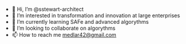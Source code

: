- 👋 Hi, I’m @sstewart-architect
- 👀 I’m interested in transformation and innovation at large enterprises
- 🌱 I’m currently learning SAFe and advanced algorythms
- 💞️ I’m looking to collaborate on algorythms
- 📫 How to reach me medlar42@gmail.com

<!---
sstewart-architect/sstewart-architect is a ✨ special ✨ repository because its `README.md` (this file) appears on your GitHub profile.
You can click the Preview link to take a look at your changes.
--->

